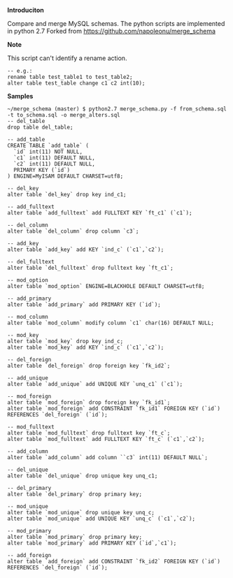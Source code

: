 **Introduciton**

Compare and merge MySQL schemas.
The python scripts are implemented in python 2.7
Forked from https://github.com/napoleonu/merge_schema

**Note**

This script can't identify a rename action.

    -- e.g.:
    rename table test_table1 to test_table2;
    alter table test_table change c1 c2 int(10); 

**Samples**

	~/merge_schema (master) $ python2.7 merge_schema.py -f from_schema.sql -t to_schema.sql -o merge_alters.sql
    -- del_table
    drop table del_table;
     
    -- add_table
    CREATE TABLE `add_table` (
      `id` int(11) NOT NULL,
      `c1` int(11) DEFAULT NULL,
      `c2` int(11) DEFAULT NULL,
      PRIMARY KEY (`id`)
    ) ENGINE=MyISAM DEFAULT CHARSET=utf8;
     
    -- del_key
    alter table `del_key` drop key ind_c1;
     
    -- add_fulltext
    alter table `add_fulltext` add FULLTEXT KEY `ft_c1` (`c1`);
     
    -- del_column
    alter table `del_column` drop column `c3`;
     
    -- add_key
    alter table `add_key` add KEY `ind_c` (`c1`,`c2`);
     
    -- del_fulltext
    alter table `del_fulltext` drop fulltext key `ft_c1`;
     
    -- mod_option
    alter table `mod_option` ENGINE=BLACKHOLE DEFAULT CHARSET=utf8;
     
    -- add_primary
    alter table `add_primary` add PRIMARY KEY (`id`);
     
    -- mod_column
    alter table `mod_column` modify column `c1` char(16) DEFAULT NULL;
     
    -- mod_key
    alter table `mod_key` drop key ind_c;
    alter table `mod_key` add KEY `ind_c` (`c1`,`c2`);
     
    -- del_foreign
    alter table `del_foreign` drop foreign key `fk_id2`;
     
    -- add_unique
    alter table `add_unique` add UNIQUE KEY `unq_c1` (`c1`);
     
    -- mod_foreign
    alter table `mod_foreign` drop foreign key `fk_id1`;
    alter table `mod_foreign` add CONSTRAINT `fk_id1` FOREIGN KEY (`id`) REFERENCES `del_foreign` (`id`);
     
    -- mod_fulltext
    alter table `mod_fulltext` drop fulltext key `ft_c`;
    alter table `mod_fulltext` add FULLTEXT KEY `ft_c` (`c1`,`c2`);
     
    -- add_column
    alter table `add_column` add column ``c3` int(11) DEFAULT NULL`;
     
    -- del_unique
    alter table `del_unique` drop unique key unq_c1;
     
    -- del_primary
    alter table `del_primary` drop primary key;
     
    -- mod_unique
    alter table `mod_unique` drop unique key unq_c;
    alter table `mod_unique` add UNIQUE KEY `unq_c` (`c1`,`c2`);
     
    -- mod_primary
    alter table `mod_primary` drop primary key;
    alter table `mod_primary` add PRIMARY KEY (`id`,`c1`);
     
    -- add_foreign
    alter table `add_foreign` add CONSTRAINT `fk_id2` FOREIGN KEY (`id`) REFERENCES `del_foreign` (`id`);
     
